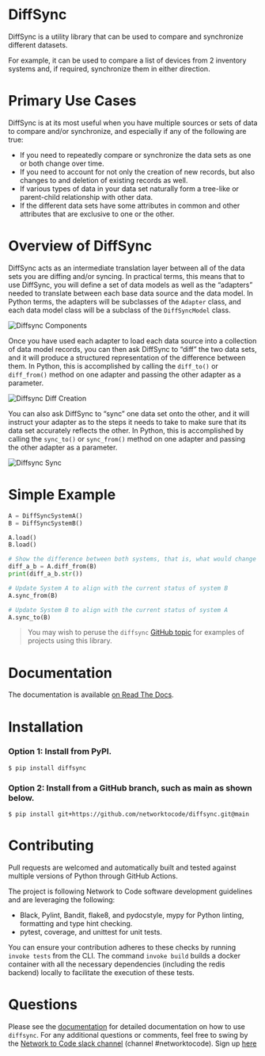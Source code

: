 # DiffSync

DiffSync is a utility library that can be used to compare and synchronize different datasets.

For example, it can be used to compare a list of devices from 2 inventory systems and, if required, synchronize them in either direction.

# Primary Use Cases

DiffSync is at its most useful when you have multiple sources or sets of data to compare and/or synchronize, and especially if any of the following are true:

- If you need to repeatedly compare or synchronize the data sets as one or both change over time.
- If you need to account for not only the creation of new records, but also changes to and deletion of existing records as well.
- If various types of data in your data set naturally form a tree-like or parent-child relationship with other data.
- If the different data sets have some attributes in common and other attributes that are exclusive to one or the other.

# Overview of DiffSync

DiffSync acts as an intermediate translation layer between all of the data sets you are diffing and/or syncing. In practical terms, this means that to use DiffSync, you will define a set of data models as well as the “adapters” needed to translate between each base data source and the data model. In Python terms, the adapters will be subclasses of the `Adapter` class, and each data model class will be a subclass of the `DiffSyncModel` class.

![Diffsync Components](https://raw.githubusercontent.com/networktocode/diffsync/develop/docs/images/diffsync_components.png "Diffsync Components")


Once you have used each adapter to load each data source into a collection of data model records, you can then ask DiffSync to “diff” the two data sets, and it will produce a structured representation of the difference between them. In Python, this is accomplished by calling the `diff_to()` or `diff_from()` method on one adapter and passing the other adapter as a parameter.

![Diffsync Diff Creation](https://raw.githubusercontent.com/networktocode/diffsync/develop/docs/images/diffsync_diff_creation.png "Diffsync Diff Creation")

You can also ask DiffSync to “sync” one data set onto the other, and it will instruct your adapter as to the steps it needs to take to make sure that its data set accurately reflects the other. In Python, this is accomplished by calling the `sync_to()` or `sync_from()` method on one adapter and passing the other adapter as a parameter.

![Diffsync Sync](https://raw.githubusercontent.com/networktocode/diffsync/develop/docs/images/diffsync_sync.png "Diffsync Sync")

# Simple Example

```python
A = DiffSyncSystemA()
B = DiffSyncSystemB()

A.load()
B.load()

# Show the difference between both systems, that is, what would change if we applied changes from System B to System A
diff_a_b = A.diff_from(B)
print(diff_a_b.str())

# Update System A to align with the current status of system B
A.sync_from(B)

# Update System B to align with the current status of system A
A.sync_to(B)
```

> You may wish to peruse the `diffsync` [GitHub topic](https://github.com/topics/diffsync) for examples of projects using this library.

# Documentation

The documentation is available [on Read The Docs](https://diffsync.readthedocs.io/en/latest/index.html).

# Installation

### Option 1: Install from PyPI.

```
$ pip install diffsync
```

### Option 2: Install from a GitHub branch, such as main as shown below.
```
$ pip install git+https://github.com/networktocode/diffsync.git@main
```

# Contributing
Pull requests are welcomed and automatically built and tested against multiple versions of Python through GitHub Actions.

The project is following Network to Code software development guidelines and are leveraging the following:

- Black, Pylint, Bandit, flake8, and pydocstyle, mypy for Python linting, formatting and type hint checking.
- pytest, coverage, and unittest for unit tests.

You can ensure your contribution adheres to these checks by running `invoke tests` from the CLI.
The command `invoke build` builds a docker container with all the necessary dependencies (including the redis backend) locally to facilitate the execution of these tests.

# Questions
Please see the [documentation](https://diffsync.readthedocs.io/en/latest/index.html) for detailed documentation on how to use `diffsync`. For any additional questions or comments, feel free to swing by the [Network to Code slack channel](https://networktocode.slack.com/) (channel #networktocode). Sign up [here](http://slack.networktocode.com/)
